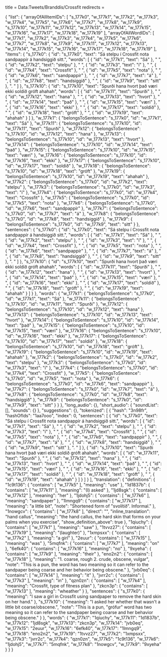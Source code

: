 title = Data:Tweets/Branddís/Crossfit
redirects =
>>>>

{
    "list": {
        "arrayOfAllItemIDs": [
            "s_177k0",
            "w_177k1",
            "w_177k2",
            "w_177k3",
            "w_177k4",
            "w_177k5",
            "w_177k6",
            "w_177k7",
            "w_177k8",
            "w_177k9",
            "s_177k10",
            "w_177k11",
            "w_177k12",
            "w_177k13",
            "w_177k14",
            "w_177k15",
            "w_177k16",
            "w_177k17",
            "w_177k18",
            "w_177k19"
        ],
        "arrayOfAllWordIDs": [
            "w_177k1",
            "w_177k2",
            "w_177k3",
            "w_177k4",
            "w_177k5",
            "w_177k6",
            "w_177k7",
            "w_177k8",
            "w_177k9",
            "w_177k11",
            "w_177k12",
            "w_177k13",
            "w_177k14",
            "w_177k15",
            "w_177k16",
            "w_177k17",
            "w_177k18",
            "w_177k19"
        ],
        "items": {
            "s_177k0": {
                "id": "s_177k0",
                "text": "Sá stelpu í Crossfit nota sandpappír á handsiggið sitt.",
                "words": [
                    {
                        "id": "w_177k1",
                        "text": "Sá"
                    },
                    " ",
                    {
                        "id": "w_177k2",
                        "text": "stelpu"
                    },
                    " ",
                    {
                        "id": "w_177k3",
                        "text": "í"
                    },
                    " ",
                    {
                        "id": "w_177k4",
                        "text": "Crossfit"
                    },
                    " ",
                    {
                        "id": "w_177k5",
                        "text": "nota"
                    },
                    " ",
                    {
                        "id": "w_177k6",
                        "text": "sandpappír"
                    },
                    " ",
                    {
                        "id": "w_177k7",
                        "text": "á"
                    },
                    " ",
                    {
                        "id": "w_177k8",
                        "text": "handsiggið"
                    },
                    " ",
                    {
                        "id": "w_177k9",
                        "text": "sitt"
                    },
                    ". "
                ]
            },
            "s_177k10": {
                "id": "s_177k10",
                "text": "Spurði hana hvort það væri ekki soldið gróft ahahah",
                "words": [
                    {
                        "id": "w_177k11",
                        "text": "Spurði"
                    },
                    " ",
                    {
                        "id": "w_177k12",
                        "text": "hana"
                    },
                    " ",
                    {
                        "id": "w_177k13",
                        "text": "hvort"
                    },
                    " ",
                    {
                        "id": "w_177k14",
                        "text": "það"
                    },
                    " ",
                    {
                        "id": "w_177k15",
                        "text": "væri"
                    },
                    " ",
                    {
                        "id": "w_177k16",
                        "text": "ekki"
                    },
                    " ",
                    {
                        "id": "w_177k17",
                        "text": "soldið"
                    },
                    " ",
                    {
                        "id": "w_177k18",
                        "text": "gróft"
                    },
                    " ",
                    {
                        "id": "w_177k19",
                        "text": "ahahah"
                    }
                ]
            },
            "w_177k1": {
                "belongsToSentence": "s_177k0",
                "id": "w_177k1",
                "text": "Sá"
            },
            "w_177k11": {
                "belongsToSentence": "s_177k10",
                "id": "w_177k11",
                "text": "Spurði"
            },
            "w_177k12": {
                "belongsToSentence": "s_177k10",
                "id": "w_177k12",
                "text": "hana"
            },
            "w_177k13": {
                "belongsToSentence": "s_177k10",
                "id": "w_177k13",
                "text": "hvort"
            },
            "w_177k14": {
                "belongsToSentence": "s_177k10",
                "id": "w_177k14",
                "text": "það"
            },
            "w_177k15": {
                "belongsToSentence": "s_177k10",
                "id": "w_177k15",
                "text": "væri"
            },
            "w_177k16": {
                "belongsToSentence": "s_177k10",
                "id": "w_177k16",
                "text": "ekki"
            },
            "w_177k17": {
                "belongsToSentence": "s_177k10",
                "id": "w_177k17",
                "text": "soldið"
            },
            "w_177k18": {
                "belongsToSentence": "s_177k10",
                "id": "w_177k18",
                "text": "gróft"
            },
            "w_177k19": {
                "belongsToSentence": "s_177k10",
                "id": "w_177k19",
                "text": "ahahah"
            },
            "w_177k2": {
                "belongsToSentence": "s_177k0",
                "id": "w_177k2",
                "text": "stelpu"
            },
            "w_177k3": {
                "belongsToSentence": "s_177k0",
                "id": "w_177k3",
                "text": "í"
            },
            "w_177k4": {
                "belongsToSentence": "s_177k0",
                "id": "w_177k4",
                "text": "Crossfit"
            },
            "w_177k5": {
                "belongsToSentence": "s_177k0",
                "id": "w_177k5",
                "text": "nota"
            },
            "w_177k6": {
                "belongsToSentence": "s_177k0",
                "id": "w_177k6",
                "text": "sandpappír"
            },
            "w_177k7": {
                "belongsToSentence": "s_177k0",
                "id": "w_177k7",
                "text": "á"
            },
            "w_177k8": {
                "belongsToSentence": "s_177k0",
                "id": "w_177k8",
                "text": "handsiggið"
            },
            "w_177k9": {
                "belongsToSentence": "s_177k0",
                "id": "w_177k9",
                "text": "sitt"
            }
        },
        "sentences": {
            "s_177k0": {
                "id": "s_177k0",
                "text": "Sá stelpu í Crossfit nota sandpappír á handsiggið sitt.",
                "words": [
                    {
                        "id": "w_177k1",
                        "text": "Sá"
                    },
                    " ",
                    {
                        "id": "w_177k2",
                        "text": "stelpu"
                    },
                    " ",
                    {
                        "id": "w_177k3",
                        "text": "í"
                    },
                    " ",
                    {
                        "id": "w_177k4",
                        "text": "Crossfit"
                    },
                    " ",
                    {
                        "id": "w_177k5",
                        "text": "nota"
                    },
                    " ",
                    {
                        "id": "w_177k6",
                        "text": "sandpappír"
                    },
                    " ",
                    {
                        "id": "w_177k7",
                        "text": "á"
                    },
                    " ",
                    {
                        "id": "w_177k8",
                        "text": "handsiggið"
                    },
                    " ",
                    {
                        "id": "w_177k9",
                        "text": "sitt"
                    },
                    ". "
                ]
            },
            "s_177k10": {
                "id": "s_177k10",
                "text": "Spurði hana hvort það væri ekki soldið gróft ahahah",
                "words": [
                    {
                        "id": "w_177k11",
                        "text": "Spurði"
                    },
                    " ",
                    {
                        "id": "w_177k12",
                        "text": "hana"
                    },
                    " ",
                    {
                        "id": "w_177k13",
                        "text": "hvort"
                    },
                    " ",
                    {
                        "id": "w_177k14",
                        "text": "það"
                    },
                    " ",
                    {
                        "id": "w_177k15",
                        "text": "væri"
                    },
                    " ",
                    {
                        "id": "w_177k16",
                        "text": "ekki"
                    },
                    " ",
                    {
                        "id": "w_177k17",
                        "text": "soldið"
                    },
                    " ",
                    {
                        "id": "w_177k18",
                        "text": "gróft"
                    },
                    " ",
                    {
                        "id": "w_177k19",
                        "text": "ahahah"
                    }
                ]
            }
        },
        "words": {
            "w_177k1": {
                "belongsToSentence": "s_177k0",
                "id": "w_177k1",
                "text": "Sá"
            },
            "w_177k11": {
                "belongsToSentence": "s_177k10",
                "id": "w_177k11",
                "text": "Spurði"
            },
            "w_177k12": {
                "belongsToSentence": "s_177k10",
                "id": "w_177k12",
                "text": "hana"
            },
            "w_177k13": {
                "belongsToSentence": "s_177k10",
                "id": "w_177k13",
                "text": "hvort"
            },
            "w_177k14": {
                "belongsToSentence": "s_177k10",
                "id": "w_177k14",
                "text": "það"
            },
            "w_177k15": {
                "belongsToSentence": "s_177k10",
                "id": "w_177k15",
                "text": "væri"
            },
            "w_177k16": {
                "belongsToSentence": "s_177k10",
                "id": "w_177k16",
                "text": "ekki"
            },
            "w_177k17": {
                "belongsToSentence": "s_177k10",
                "id": "w_177k17",
                "text": "soldið"
            },
            "w_177k18": {
                "belongsToSentence": "s_177k10",
                "id": "w_177k18",
                "text": "gróft"
            },
            "w_177k19": {
                "belongsToSentence": "s_177k10",
                "id": "w_177k19",
                "text": "ahahah"
            },
            "w_177k2": {
                "belongsToSentence": "s_177k0",
                "id": "w_177k2",
                "text": "stelpu"
            },
            "w_177k3": {
                "belongsToSentence": "s_177k0",
                "id": "w_177k3",
                "text": "í"
            },
            "w_177k4": {
                "belongsToSentence": "s_177k0",
                "id": "w_177k4",
                "text": "Crossfit"
            },
            "w_177k5": {
                "belongsToSentence": "s_177k0",
                "id": "w_177k5",
                "text": "nota"
            },
            "w_177k6": {
                "belongsToSentence": "s_177k0",
                "id": "w_177k6",
                "text": "sandpappír"
            },
            "w_177k7": {
                "belongsToSentence": "s_177k0",
                "id": "w_177k7",
                "text": "á"
            },
            "w_177k8": {
                "belongsToSentence": "s_177k0",
                "id": "w_177k8",
                "text": "handsiggið"
            },
            "w_177k9": {
                "belongsToSentence": "s_177k0",
                "id": "w_177k9",
                "text": "sitt"
            }
        }
    },
    "long_audio": {},
    "short_audio": {
        "soundList": [],
        "sounds": {}
    },
    "suggestions": {},
    "tokenized": [
        {
            "hash": "3n98fr",
            "hashOfIds": "1aa7ooo",
            "index": 0,
            "sentences": [
                {
                    "id": "s_177k0",
                    "text": "Sá stelpu í Crossfit nota sandpappír á handsiggið sitt.",
                    "words": [
                        {
                            "id": "w_177k1",
                            "text": "Sá"
                        },
                        " ",
                        {
                            "id": "w_177k2",
                            "text": "stelpu"
                        },
                        " ",
                        {
                            "id": "w_177k3",
                            "text": "í"
                        },
                        " ",
                        {
                            "id": "w_177k4",
                            "text": "Crossfit"
                        },
                        " ",
                        {
                            "id": "w_177k5",
                            "text": "nota"
                        },
                        " ",
                        {
                            "id": "w_177k6",
                            "text": "sandpappír"
                        },
                        " ",
                        {
                            "id": "w_177k7",
                            "text": "á"
                        },
                        " ",
                        {
                            "id": "w_177k8",
                            "text": "handsiggið"
                        },
                        " ",
                        {
                            "id": "w_177k9",
                            "text": "sitt"
                        },
                        ". "
                    ]
                },
                {
                    "id": "s_177k10",
                    "text": "Spurði hana hvort það væri ekki soldið gróft ahahah",
                    "words": [
                        {
                            "id": "w_177k11",
                            "text": "Spurði"
                        },
                        " ",
                        {
                            "id": "w_177k12",
                            "text": "hana"
                        },
                        " ",
                        {
                            "id": "w_177k13",
                            "text": "hvort"
                        },
                        " ",
                        {
                            "id": "w_177k14",
                            "text": "það"
                        },
                        " ",
                        {
                            "id": "w_177k15",
                            "text": "væri"
                        },
                        " ",
                        {
                            "id": "w_177k16",
                            "text": "ekki"
                        },
                        " ",
                        {
                            "id": "w_177k17",
                            "text": "soldið"
                        },
                        " ",
                        {
                            "id": "w_177k18",
                            "text": "gróft"
                        },
                        " ",
                        {
                            "id": "w_177k19",
                            "text": "ahahah"
                        }
                    ]
                }
            ]
        }
    ],
    "translation": {
        "definitions": {
            "1c9t136": {
                "contains": [
                    "w_177k5"
                ],
                "meaning": "use"
            },
            "1d1837b": {
                "contains": [
                    "w_177k11"
                ],
                "meaning": "(I) asked"
            },
            "1jd8sgk": {
                "contains": [
                    "w_177k12"
                ],
                "meaning": "her"
            },
            "1jdohj5": {
                "contains": [
                    "w_177k6"
                ],
                "meaning": "sandpaper"
            },
            "1lmngq9": {
                "contains": [
                    "w_177k17"
                ],
                "meaning": "a little bit",
                "note": "Shortened form of \"svolítið\". Informal."
            },
            "1nowgcv": {
                "contains": [
                    "w_177k8"
                ],
                "direct": "",
                "inline_translation": "hand callus",
                "meaning": "the hand callus, the hard skin that forms on your palms when you exercise",
                "show_definition_above": true
            },
            "1qiuchy": {
                "contains": [
                    "w_177k1"
                ],
                "meaning": "saw"
            },
            "1tvvz27": {
                "contains": [
                    "w_177k19"
                ],
                "meaning": "(laughter)"
            },
            "1xmpsxx": {
                "contains": [
                    "w_177k2"
                ],
                "meaning": "a girl"
            },
            "2euur": {
                "contains": [
                    "w_177k15"
                ],
                "meaning": "was"
            },
            "5mqfnk": {
                "contains": [
                    "w_177k7"
                ],
                "meaning": "on"
            },
            "6efk40": {
                "contains": [
                    "w_177k16"
                ],
                "meaning": "no"
            },
            "9xyeha": {
                "contains": [
                    "w_177k9"
                ],
                "meaning": "their"
            },
            "eno2n2": {
                "contains": [
                    "w_177k18"
                ],
                "meaning": "1. coarse, rough 2. crude, obscene, vulgar",
                "note": "This is a pun, the word has two meaning so it can refer to the sandpaper being coarse and her behavior being obscene."
            },
            "jvb0eq": {
                "contains": [
                    "w_177k14"
                ],
                "meaning": "it"
            },
            "jvrr2c": {
                "contains": [
                    "w_177k3"
                ],
                "meaning": "in"
            },
            "qzn0zn": {
                "contains": [
                    "w_177k4"
                ],
                "meaning": "Crossfit, type of fitness plan"
            },
            "zkcn3p": {
                "contains": [
                    "w_177k13"
                ],
                "meaning": "wheather"
            }
        },
        "sentences": {
            "s_177k0": {
                "meaning": "I saw a girl in Crossfit using sandpaper to remove the hard skin on her hand."
            },
            "s_177k10": {
                "meaning": "I asked her whether that wasn't a little bit coarse/obscene.",
                "note": "This is a pun, \"grófur\" word has two meaning so it can refer to the sandpaper being coarse and her behavior being obscene."
            }
        },
        "words": {
            "w_177k1": "1qiuchy",
            "w_177k11": "1d1837b",
            "w_177k12": "1jd8sgk",
            "w_177k13": "zkcn3p",
            "w_177k14": "jvb0eq",
            "w_177k15": "2euur",
            "w_177k16": "6efk40",
            "w_177k17": "1lmngq9",
            "w_177k18": "eno2n2",
            "w_177k19": "1tvvz27",
            "w_177k2": "1xmpsxx",
            "w_177k3": "jvrr2c",
            "w_177k4": "qzn0zn",
            "w_177k5": "1c9t136",
            "w_177k6": "1jdohj5",
            "w_177k7": "5mqfnk",
            "w_177k8": "1nowgcv",
            "w_177k9": "9xyeha"
        }
    }
}